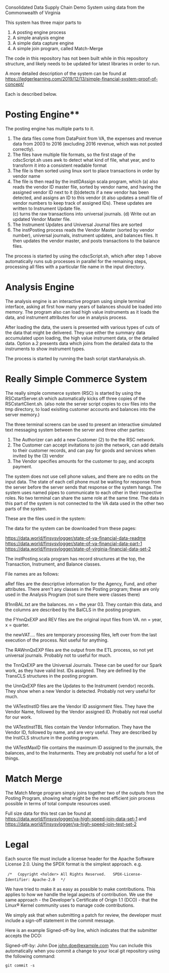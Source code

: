Consolidated Data Supply Chain Demo System using data from the Commonwealth of Virginia

This system has three major parts to
1. A posting engine process
2. A simple analysis engine
3. A simple data capture engine
4. A simple join program, called Match-Merge

The code in this repository has not been built while in this repository structure, and likely needs to be updated for latest libraries in order to run.

A more detailed description of the system can be found at https://ledgerlearning.com/2019/12/13/simple-financial-system-proof-of-concept/  

Each is described below.

# Posting Engine**

The posting engine has multiple parts to it.  
1. The data files come from DataPoint from VA, the expenses and revenue data from 2003 to 2016 (excluding 2016 revenue, which was not posted correctly).
2. The files have multiple file formats, so the first stage of the cdscScript.sh uses awk to detect what kind of file, what year, and to transform it into a consistent readable format
3. The file is then sorted using linux sort to place transactions in order by vendor name
4. The file is then read by the instIDAssign scala program, which 
(a) also reads the vendor ID master file, sorted by vendor name, and having the assigned vendor ID next to it 
(b)detects if a new vendor has been detected, and assigns an ID to this vendor (it also updates a small file of vendor numbers to keep track of assigned IDs).  These updates are written to Instrument Update file.  
(c) turns the raw transactions into universal journals. 
(d) Write out an updated Vendor Master file. 
5. The Instrument Updates and Universal Journal files are sorted
6. The instPosting process reads the Vendor Master (sorted by vendor number), universal journals, instrument updates, and balances files.  It then updates the vendor master, and posts transactions to the balance files.

The process is started by using the cdscScript.sh, which after step 1 above automatically runs sub processes in parallel for the remaining steps, processing all files with a particular file name in the input directory.

# Analysis Engine

The analysis engine is an interactive program using simple terminal interface, asking at first how many years of balances should be loaded into memory.  The program also can load high value instruments as it loads the data, and instrument attributes for use in analysis process.

After loading the data, the users is presented with various types of cuts of the data that might be delivered.  They use either the summary data accumulated upon loading, the high value instrument data, or the detailed data.  Option a.2 presents data which joins from the detailed data to the instruments to show instrument types.

The process is started by running the bash script startAanalysis.sh.

# Really Simple Commerce System

The really simple commerce system (RSC) is started by using the RSCstartServer.sh which automatically kicks off three copies of the RSCstartClient.sh.  (also note the server script copies to csv files into the tmp directory, to load exisiting customer accounts and balances into the server memory.)

The three terminal screens can be used to present an interactive simulated text messaging system between the server and three other parties:
1. The Authorizer can add a new Customer (2) to the the RSC network.
2. The Customer can accept invitations to join the network, can add details to their customer records, and can pay for goods and services when invited by the (3) vendor
3. The Vendor specifies amounts for the customer to pay, and accepts payment.

The system does not use cell phone values, and there are no edits on the input data.  The state of each cell phone must be waiting for response from the server before the server sends that response or the system hangs.  The system uses named pipes to communicate to each other in their respective roles.  No two terminal can share the same role at the same time.  The data in this part of the system is not connected to the VA data used in the other two parts of the system.

These are the files used in the system:

The data for the system can be downloaded from these pages:

https://data.world/finsysvlogger/state-of-va-financial-data-readme
https://data.world/finsysvlogger/state-of-va-financial-data-part-1
https://data.world/finsysvlogger/state-of-virginia-financial-data-set-2 

The instPosting.scala program has record structures at the top, the Transaction, Instrument, and Balance classes.

File names are as follows:

aRef files are the descriptive information for the Agency, Fund, and other attributes.  There aren't any classes in the Posting program; these are only used in the Analysis Program (not sure there were classes there)



B1nnBAL.txt are the balances.  nn = the year 03.  They contain this data, and the columns are described by the BalCLS in the posting program.



the FYnnQxEXP and REV files are the original input files from VA.  nn = year, x = quarter.



the newVAT.... files are temporary processing files, left over from the last execution of the process.  Not useful for anything.

The RAWnnQxEXP files are the output from the ETL process, so not yet universal journals.  Probably not to useful for much.

the TnnQxEXP are the Universal Journals.  These can be used for our Spark work, as they have valid Inst. IDs assigned.  They are defined by the TransCLS structures in the posting program.




the UnnQxEXP files are the Updates to the Instrument (vendor) records.  They show when a new Vendor is detected.  Probably not very useful for much.



the VATestInstID files are the Vendor ID assignment files.  They have the Vendor Name, followed by the Vendor assigned ID.  Probably not real useful for our work.



the VATestInstTBL files contain the Vendor Information.  They have the Vendor ID, followed by name, and are very useful.  They are described by the InstCLS structure in the posting program.



the VATestMaxID file contains the maximum ID assigned to the journals, the balances, and to the Insturments.  They are probably not useful for a lot of things.  
  
  # Match Merge
  The Match Merge program simply joins together two of the outputs from the Posting Program, showing what might be the most efficient join process possible in terms of total compute resources used.
  
  Full size data for this test can be found at https://data.world/finsysvlogger/va-high-speed-join-data-set-1
  and https://data.world/finsysvlogger/va-high-speed-join-test-set-2
# Legal
  
  Each source file must include a license header for the Apache Software License 2.0. Using the SPDX format is the simplest approach. e.g.
  
` /*`
`  Copyright <holder> All Rights Reserved.`
` ` 
`  SPDX-License-Identifier: Apache-2.0
`
`  */`
  
  We have tried to make it as easy as possible to make contributions. This applies to how we handle the legal aspects of contribution. We use the same approach - the Developer's Certificate of Origin 1.1 (DCO) - that the Linux® Kernel community uses to manage code contributions.
  
  We simply ask that when submitting a patch for review, the developer must include a sign-off statement in the commit message.
  
  Here is an example Signed-off-by line, which indicates that the submitter accepts the DCO:
  
  Signed-off-by: John Doe <john.doe@example.com>
  You can include this automatically when you commit a change to your local git repository using the following command:
  
  `git commit -s`